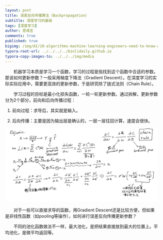 ```yaml
---
layout: post
title: 误差反向传播算法（Backpropagation）
subtitle: 深度学习的基础
tags: [深度学习]
author: 思成言
comments: true
published: true
bigimg: /img/AI/10-algorithms-machine-learning-engineers-need-to-know-article.jpeg
typora-root-url: ../../../../binlidaily.github.io
typora-copy-images-to: ../../../img/media
---
```


　　机器学习本质是学习一个函数，学习的过程是指找到这个函数中合适的参数。那该如何更新参数？一般采用梯度下降法（Gradient Descent）。在深度学习的实际实际应用中，需要更高效的更新参数，于是研究除了链式法则（Chain Rule）。

　　学习过程的目标是最小化损失函数，一轮一轮更新参数。通过拆解，更新参数分为2个部分，前向和后向传播过程：

1. 前向过程：求导后，其实就是输入。

2. 后向传播：主要是因为输出层是确认的，一层一层往回计算，速度会很快。

<p align="center">
  <img width="" height="" src="/img/AI/deeplearning/2025-05-11-误差反向传播算法（Backpropagation）/backpropagation.jpeg">
</p>

　　对于一些可以直接求导的函数，用Gradient Descent还是比较方便，但如果是非线性函数（如pooling等操作），如何进行误差反向传播更新参数？

　　不同的池化函数做法不一样，最大池化，是把结果直接放到最大的位置上。平均池化，是做平均返回等。